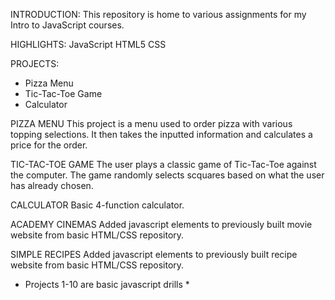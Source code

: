 INTRODUCTION: This repository is home to various assignments for my Intro to JavaScript courses.

HIGHLIGHTS: JavaScript HTML5 CSS

PROJECTS: 
  * Pizza Menu
  * Tic-Tac-Toe Game
  * Calculator

PIZZA MENU
This project is a menu used to order pizza with various topping selections. It then takes the inputted information and calculates a price for the order.

TIC-TAC-TOE GAME
The user plays a classic game of Tic-Tac-Toe against the computer. The game randomly selects scquares based on what the user has already chosen. 

CALCULATOR
Basic 4-function calculator.

ACADEMY CINEMAS
Added javascript elements to previously built movie website from basic HTML/CSS repository.

SIMPLE RECIPES
Added javascript elements to previously built recipe website from basic HTML/CSS repository.


* Projects 1-10 are basic javascript drills *
  
